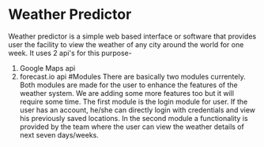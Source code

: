 # Weather Predictor
Weather predictor is a simple web based interface or software that provides user the facility to view the weather of any city around the world for one week. It uses 2 api's for this purpose-
1. Google Maps api
2. forecast.io api
#Modules
There are basically two modules currentely. Both modules are made for the user to enhance the features of the weather system. We are adding some more features too but it will require some time.
The first module is the login module for user. If the user has an account, he/she can directly login with credentials and view his previously saved locations.
In the second module a functionality is provided by the team where the user can view the weather details of next seven days/weeks.
